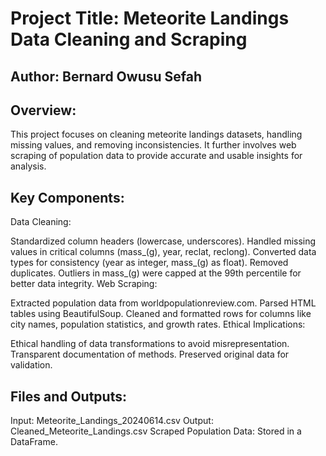 # Project Title: Meteorite Landings Data Cleaning and Scraping
## Author: Bernard Owusu Sefah
## Overview:
This project focuses on cleaning meteorite landings datasets, handling missing values, and removing inconsistencies. It further involves web scraping of population data to provide accurate and usable insights for analysis.

## Key Components:
Data Cleaning:

Standardized column headers (lowercase, underscores).
Handled missing values in critical columns (mass_(g), year, reclat, reclong).
Converted data types for consistency (year as integer, mass_(g) as float).
Removed duplicates.
Outliers in mass_(g) were capped at the 99th percentile for better data integrity.
Web Scraping:

Extracted population data from worldpopulationreview.com.
Parsed HTML tables using BeautifulSoup.
Cleaned and formatted rows for columns like city names, population statistics, and growth rates.
Ethical Implications:

Ethical handling of data transformations to avoid misrepresentation.
Transparent documentation of methods.
Preserved original data for validation.

## Files and Outputs:
Input: Meteorite_Landings_20240614.csv
Output: Cleaned_Meteorite_Landings.csv
Scraped Population Data: Stored in a DataFrame.
